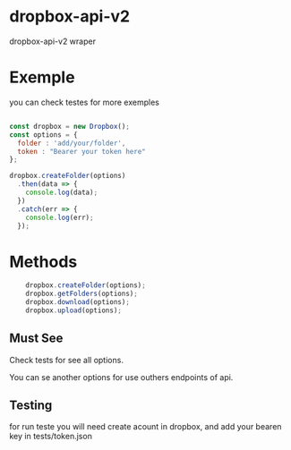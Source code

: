 # dropbox-api-v2
dropbox-api-v2 wraper 


# Exemple
 
you can check testes for more exemples

```js

const dropbox = new Dropbox();
const options = {
  folder : 'add/your/folder',
  token : "Bearer your token here"
};

dropbox.createFolder(options)
  .then(data => {
    console.log(data);
  })
  .catch(err => {
    console.log(err);
  });
```
# Methods 

```js
    dropbox.createFolder(options);
    dropbox.getFolders(options);
    dropbox.download(options);
    dropbox.upload(options);
```

## Must See

Check tests for see all options.

You can se another options for use outhers endpoints of api.


## Testing

for run teste you will need create acount in dropbox,
and add your bearen key in tests/token.json

